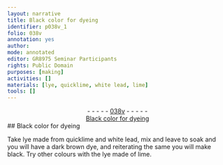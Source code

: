 ```yaml
---
layout: narrative
title: Black color for dyeing
identifier: p038v_1
folio: 038v
annotation: yes
author:
mode: annotated
editor: GR8975 Seminar Participants
rights: Public Domain
purposes: [making]
activities: []
materials: [lye, quicklime, white lead, lime]
tools: []
---
```


 <div class="folio" align="center">- - - - - <a href="http://gallica.bnf.fr/ark:/12148/btv1b10500001g/f82.image" target="_blank">038v</a> - - - - - </div>  <div class="annotation" align="center"><a href="https://docs.google.com/document/d/1ZNqXbJINti7teByIul9FVs52sOlzdV0NpW42-heVn3I/edit" target="_blank">Black color for dyeing</a> </div> 
## Black color for dyeing

 
Take <span class="material">lye</span> made from <span class="material">quicklime</span> and <span class="material">white lead</span>, mix and leave to soak and you will have a dark brown dye, and reiterating the same you will make black. Try other colours with the lye made of <span class="material">lime</span>.
 